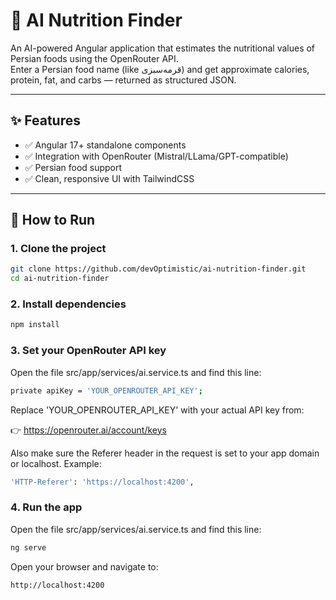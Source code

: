 # 🥗 AI Nutrition Finder

An AI-powered Angular application that estimates the nutritional values of Persian foods using the OpenRouter API.  
Enter a Persian food name (like قرمه‌سبزی) and get approximate calories, protein, fat, and carbs — returned as structured JSON.

---

## ✨ Features

- ✅ Angular 17+ standalone components
- ✅ Integration with OpenRouter (Mistral/LLama/GPT-compatible)
- ✅ Persian food support
- ✅ Clean, responsive UI with TailwindCSS

---

## 🚀 How to Run

### 1. Clone the project

```bash
git clone https://github.com/devOptimistic/ai-nutrition-finder.git
cd ai-nutrition-finder
```
### 2. Install dependencies
```bash
npm install
```
### 3. Set your OpenRouter API key
Open the file src/app/services/ai.service.ts and find this line:
```bash
private apiKey = 'YOUR_OPENROUTER_API_KEY';
```
Replace 'YOUR_OPENROUTER_API_KEY' with your actual API key from:

👉 https://openrouter.ai/account/keys

Also make sure the Referer header in the request is set to your app domain or localhost. Example:
```bash
'HTTP-Referer': 'https://localhost:4200',
```
### 4. Run the app
Open the file src/app/services/ai.service.ts and find this line:
```bash
ng serve
```
Open your browser and navigate to:
```bash
http://localhost:4200
```
